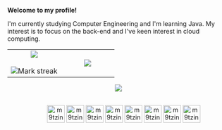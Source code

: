 **Welcome to my profile!**

<!--Intro start-->
I'm currently studying Computer Engineering and I'm learning Java. My interest is to focus on the back-end and I've keen interest in cloud computing.
<!--Intro end-->

<!--- stats & Trophy (start) -->
<p align="center">
  <!--- stats (start) -->
<table align="center">
<tr border="none">
<td width="50%" align="center">
  
  <img  align="center"  src="https://github-readme-stats.vercel.app/api?username=m9tzin&theme=dark&show_icons=true&count_private=true" />
  <br></br>
  <img  title="🔥 Get streak stats for your profile at git.io/streak-stats" alt="Mark streak" src="https://github-readme-streak-stats.herokuapp.com/?user=1010nishant&theme=dark&hide_border=false" /> 
</td>

<td width="50%" align="center">

  <img  align="center"  src="https://github-readme-stats.anuraghazra1.vercel.app/api/top-langs/?username=m9tzin&theme=dark&hide_border=false&no-bg=true&no-frame=true&langs_count=10"/>
  
  </td>
</tr>
</table>
<!--- stats (end) -->

<!--horizontal divider(gradiant)-->
<img src="https://user-images.githubusercontent.com/73097560/115834477-dbab4500-a447-11eb-908a-139a6edaec5c.gif">

</p>        
<!--- stats (end) -->

<!--h1 without bottom border-->

<!--tech stack icons-->
<p align="center">
  <ul align="center">
    <div style="display: inline_block"><br>
      <img align="center" alt="m9tzin-arduino" height="40" width="40" src="https://cdn.jsdelivr.net/gh/devicons/devicon/icons/arduino/arduino-original.svg">
      <img align="center" alt="m9tzin-C" height="40" width="40" src="https://cdn.jsdelivr.net/gh/devicons/devicon/icons/c/c-original.svg">
      <img align="center" alt="m9tzin-Cpp" height="40" width="40" src="https://cdn.jsdelivr.net/gh/devicons/devicon/icons/cplusplus/cplusplus-original.svg">
      <img align="center" alt="m9tzin-vscode" height="40" width="40" src="https://cdn.jsdelivr.net/gh/devicons/devicon/icons/visualstudio/visualstudio-plain.svg">
      <img align="center" alt="m9tzin-java" height="40" width="40" src="https://cdn.jsdelivr.net/gh/devicons/devicon/icons/java/java-plain.svg">
      <img align="center" alt="m9tzin-js" height="40" width="40" src="https://cdn.jsdelivr.net/gh/devicons/devicon/icons/javascript/javascript-original.svg">
      <img align="center" alt="m9tzin-html" height="40" width="40" src="https://cdn.jsdelivr.net/gh/devicons/devicon/icons/html5/html5-original.svg">
      <img align="center" alt="m9tzin-css" height="40" width="40" src="https://cdn.jsdelivr.net/gh/devicons/devicon/icons/css3/css3-original.svg">
  </div>
  </ul>
</p>



<!--- snake -->

